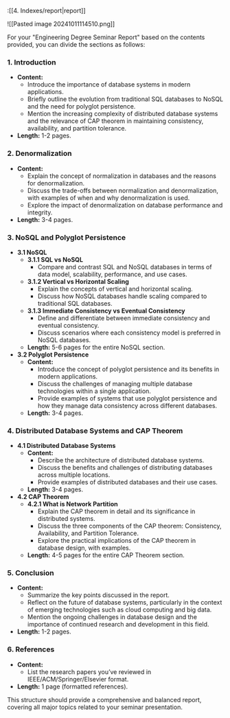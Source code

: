 
:[[4. Indexes/report|report]]

![[Pasted image 20241011114510.png]]

For your "Engineering Degree Seminar Report" based on the contents provided, you can divide the sections as follows:

### 1. Introduction
   - **Content:** 
     - Introduce the importance of database systems in modern applications.
     - Briefly outline the evolution from traditional SQL databases to NoSQL and the need for polyglot persistence.
     - Mention the increasing complexity of distributed database systems and the relevance of CAP theorem in maintaining consistency, availability, and partition tolerance.
   - **Length:** 1-2 pages.

### 2. Denormalization
   - **Content:**
     - Explain the concept of normalization in databases and the reasons for denormalization.
     - Discuss the trade-offs between normalization and denormalization, with examples of when and why denormalization is used.
     - Explore the impact of denormalization on database performance and integrity.
   - **Length:** 3-4 pages.

### 3. NoSQL and Polyglot Persistence
   - **3.1 NoSQL**
     - **3.1.1 SQL vs NoSQL**
       - Compare and contrast SQL and NoSQL databases in terms of data model, scalability, performance, and use cases.
     - **3.1.2 Vertical vs Horizontal Scaling**
       - Explain the concepts of vertical and horizontal scaling.
       - Discuss how NoSQL databases handle scaling compared to traditional SQL databases.
     - **3.1.3 Immediate Consistency vs Eventual Consistency**
       - Define and differentiate between immediate consistency and eventual consistency.
       - Discuss scenarios where each consistency model is preferred in NoSQL databases.
     - **Length:** 5-6 pages for the entire NoSQL section.
   - **3.2 Polyglot Persistence**
     - **Content:**
       - Introduce the concept of polyglot persistence and its benefits in modern applications.
       - Discuss the challenges of managing multiple database technologies within a single application.
       - Provide examples of systems that use polyglot persistence and how they manage data consistency across different databases.
     - **Length:** 3-4 pages.

### 4. Distributed Database Systems and CAP Theorem
   - **4.1 Distributed Database Systems**
     - **Content:**
       - Describe the architecture of distributed database systems.
       - Discuss the benefits and challenges of distributing databases across multiple locations.
       - Provide examples of distributed databases and their use cases.
     - **Length:** 3-4 pages.
   - **4.2 CAP Theorem**
     - **4.2.1 What is Network Partition**
       - Explain the CAP theorem in detail and its significance in distributed systems.
       - Discuss the three components of the CAP theorem: Consistency, Availability, and Partition Tolerance.
       - Explore the practical implications of the CAP theorem in database design, with examples.
     - **Length:** 4-5 pages for the entire CAP Theorem section.

### 5. Conclusion
   - **Content:**
     - Summarize the key points discussed in the report.
     - Reflect on the future of database systems, particularly in the context of emerging technologies such as cloud computing and big data.
     - Mention the ongoing challenges in database design and the importance of continued research and development in this field.
   - **Length:** 1-2 pages.

### 6. References
   - **Content:** 
     - List the research papers you’ve reviewed in IEEE/ACM/Springer/Elsevier format.
   - **Length:** 1 page (formatted references).

This structure should provide a comprehensive and balanced report, covering all major topics related to your seminar presentation.
